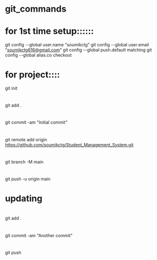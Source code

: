 # git_commands

# for 1st time setup::::::
git config --global user.name "soumikctg"
git config --global user.email "soumikctg616@gmail.com"
git config --global push.default matching
git config --global alias.co checkout


# for project::::
git init
#
git add .
#
git commit -am "Initial commit"
#
git remote add origin https://github.com/soumikctg/Student_Management_System.git
#
git branch -M main
#
git push -u origin main

# updating

#
git add .
#
git commit -am "Another commit"
#
git push
